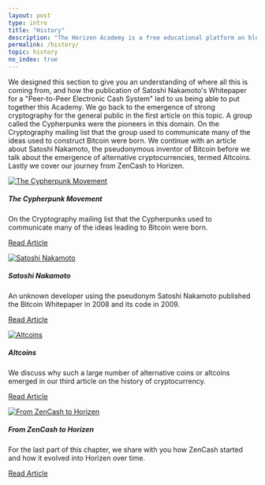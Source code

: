 ```yaml
---
layout: post
type: intro
title: "History"
description: "The Horizen Academy is a free educational platform on blockchain technology, cryptocurrency, and privacy. Our History section is meant to give you an understanding of where blockchain technology is coming from."
permalink: /history/
topic: history
no_index: true
---
```


We designed this section to give you an understanding of where all this is coming from, and how the publication of Satoshi Nakamoto's Whitepaper for a "Peer-to-Peer Electronic Cash System" led to us being able to put together this Academy. We go back to the emergence of strong cryptography for the general public in the first article on this topic. A group called the Cypherpunks were the pioneers in this domain. On the Cryptography mailing list that the group used to communicate many of the ideas used to construct Bitcoin were born. We continue with an article about Satoshi Nakamoto, the pseudonymous inventor of Bitcoin before we talk about the emergence of alternative cryptocurrencies, termed Altcoins. Lastly we cover our journey from ZenCash to Horizen.


<div class="row mt-5">
    <div class="col-md-3">
        <a href="{{ site.baseurl }}{% post_url /history/2001-01-01-the-cypherpunk-movement %}">
            <img src="/assets/post_files/history/intro/cyberpunks.svg" alt="The Cypherpunk Movement" />
        </a>
    </div>
    <div class="col-md-9">
        <h5 class="intro-article-title">The Cypherpunk Movement</h5>
        <p class="mb-1">
            On the Cryptography mailing list that the Cypherpunks used to communicate many of the ideas leading to Bitcoin were born.
        </p>
        <p class="mb-0">
            <a class="font-weight-bold" href="{{ site.baseurl }}{% post_url /history/2001-01-01-the-cypherpunk-movement %}">Read Article</a>
        </p>
    </div>
</div>

<div class="row mt-5">
    <div class="col-md-3">
        <a href="{{ site.baseurl }}{% post_url /history/2001-01-02-satoshi-nakamoto %}">
            <img src="/assets/post_files/history/intro/satoshi.svg" alt="Satoshi Nakamoto" />
        </a>
    </div>
    <div class="col-md-9">
        <h5 class="intro-article-title">Satoshi Nakamoto</h5>
        <p class="mb-1">
            An unknown developer using the pseudonym Satoshi Nakamoto published the Bitcoin Whitepaper in 2008 and its code in 2009.
        </p>
        <p class="mb-0">
            <a class="font-weight-bold" href="{{ site.baseurl }}{% post_url /history/2001-01-02-satoshi-nakamoto %}">Read Article</a>
        </p>
    </div>
</div>

<div class="row mt-5">
    <div class="col-md-3">
        <a href="{{ site.baseurl }}{% post_url /history/2001-01-03-altcoins %}">
            <img src="/assets/post_files/history/intro/altcoin.svg" alt="Altcoins" />
        </a>
    </div>
    <div class="col-md-9">
        <h5 class="intro-article-title">Altcoins</h5>
        <p class="mb-1">
            We discuss why such a large number of alternative coins or altcoins emerged in our third article on the history of cryptocurrency.
        </p>
        <p class="mb-0">
            <a class="font-weight-bold" href="{{ site.baseurl }}{% post_url /history/2001-01-03-altcoins %}">Read Article</a>
        </p>
    </div>
</div>

<div class="row mt-5">
    <div class="col-md-3">
        <a href="{{ site.baseurl }}{% post_url /history/2001-01-04-from-zencash-to-horizen %}">
            <img src="/assets/post_files/history/intro/from_zencash.svg" alt="From ZenCash to Horizen" />
        </a>
    </div>
    <div class="col-md-9">
        <h5 class="intro-article-title">From ZenCash to Horizen</h5>
        <p class="mb-1">
            For the last part of this chapter, we share with you how ZenCash started and how it evolved into Horizen over time.
        </p>
        <p class="mb-0">
            <a class="font-weight-bold" href="{{ site.baseurl }}{% post_url /history/2001-01-04-from-zencash-to-horizen %}">Read Article</a>
        </p>
    </div>
</div>
